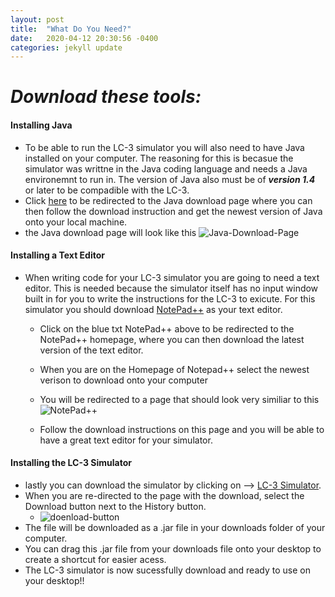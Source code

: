 ```yaml
---
layout: post
title:  "What Do You Need?"
date:   2020-04-12 20:30:56 -0400
categories: jekyll update
---
```


# **_Download these tools:_** 
#### **Installing Java**
* To be able to run the LC-3 simulator you will also need to have Java installed on your computer. The reasoning for this is becasue the simulator was writtne in the Java coding language and needs a Java environemnt to run in. The version of Java also must be of **_version 1.4_** or later to be compadible with the LC-3.
* Click [here](https://www.java.com/en/download/win10.jsp) to be redirected to the Java download page where you can then follow the download instruction and get the newest version of Java onto your local machine.
* the Java download page will look like this ![Java-Download-Page](https://cdn.whatismybrowser.com/prod-website/static/main/content/guides/how-to-install-java/windows-step-01-a.jpg)

#### **Installing a Text Editor**
* When writing code for your LC-3 simulator you are going to need a text editor. This is needed because the simulator itself has no input window built in for you to write the instructions for the LC-3 to exicute. For this simulator you should download [NotePad++](https://notepad-plus-plus.org/downloads/) as your text editor.
  * Click on the blue txt NotePad++ above to be redirected to the NotePad++ homepage, where you can then download the latest version of the text editor.
  * When you are on the Homepage of Notepad++ select the newest verison to download onto your computer
  * You will be redirected to a page that should look very similiar to this ![NotePad++](https://chercher.tech/images/git/download-page-notepad.png)  


  * Follow the download instructions on this page and you will be able to have a great text editor for your simulator.

#### **Installing the LC-3 Simulator**
* lastly you can download the simulator by clicking on --> [LC-3 Simulator](https://github.com/amr125133/LC3/blob/master/LC3Simulate.jar). 
* When you are re-directed to the page with the download, select the Download button next to the History button.
  * ![doenload-button](https://raw.githubusercontent.com/amr125133/imagesforwebsite/master/dddlc3.PNG)
* The file will be downloaded as a .jar file in your downloads folder of your computer.
* You can drag this .jar file from your downloads file onto your desktop to create a shortcut for easier acess.
* The LC-3 simulator is now sucessfully download and ready to use on your desktop!!